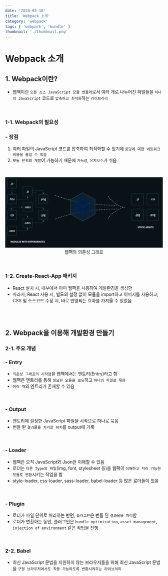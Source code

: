 ```yaml
---
date: '2024-03-18'
title: 'Webpack 소개'
category: 'webpack'
tags: [ 'webpack', 'bundle' ]
thumbnail: './thumbnail.png'
---
```


# Webpack 소개

## 1. Webpack이란?

- 웹팩이란 `오픈 소스 JavaScript 모듈 번들러`로서 여러 개로 나누어진 파일들을 `하나의 JavaScript` 코드로 `압축하고 최적화`하는 `라이브러리`

<br/>

### 1-1. Webpack의 필요성

### - 장점

1. 여러 파일의 JavaScript 코드를 압축하여 최적화할 수 있기에 `로딩에 대한 네트워크 비용을 줄일 수 있음`
2. `모듈 단위의 개발`이 가능하기 때문에 `가독성`, `유지보수`가 쉬움

<br/>

<p align="center">
    <img src="Webpack_diagram.png" alt="Webpack_diagram"><br/>
    <span>웹팩의 의존성 그래프</span>
</p>

<br/>

### 1-2. Create-React-App 패키지

- React 설치 시, 내부에서 이미 웹팩을 사용하여 개발환경을 생성함
- 따라서, React 사용 시, 별도의 설정 없이 모듈을 import하고 이미지를 사용하고, CSS 및 소스코드 수정 시, 바로 반영되는 효과를 가져올 수 있었음

<br/>
<br/>

## 2. Webpack을 이용해 개발환경 만들기

### 2-1. 주요 개념

### - Entry

- `의존성 그래프의 시작점`을 웹팩에서는 엔트리(Entry)라고 함
- 웹팩은 엔트리를 통해 `필요한 모듈을 로딩`하고 `하나의 파일로 묶음`
- `여러 개`의 엔트리가 존재할 수 있음

<br/>

### - Output

- 엔트리에 설정한 JavaScript 파일을 시작으로 하나로 묶음
- 번들 된 `결과물을 처리할 위치`를 output에 기록

<br/>

### - Loader

- 웹팩은 오직 JavaScript와 Json만 이해할 수 있음
- 로더는 `다른 Type의 파일`(img, font, stylesheet 등)을 웹팩이 `이해하고 처리 가능한 모듈로 변환`시키는 작업을 함
- style-loader, css-loader, sass-loader, babel-loader 등 많은 로더들이 있음

<br/>

### - Plugin

- 로더가 파일 단위로 처리하는 반면, `플러그인`은 번들 된 `결과물을 처리`함
- 로더가 변환하는 동안, 플러그인은 `bundle optimization`, `asset management`, `injection of environment` 같은 작업을 진행

<br/>

### 2-2. Babel

- 최신 JavaScript 문법을 지원하지 않는 브라우저들을 위해 최신 JavaScript 문법을 `구형 브라우저에서도 작동 가능하도록 변환시켜주는 라이브러리`

[//]: # (---)

[//]: # ()

[//]: # (## Source)

[//]: # ()

[//]: # (- [<>]&#40;<>&#41;)

